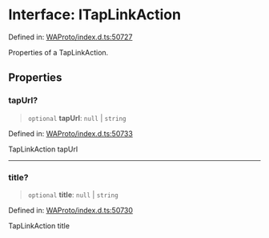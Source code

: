 # Interface: ITapLinkAction

Defined in: [WAProto/index.d.ts:50727](https://github.com/Fokusdotid/bail/blob/99acc683da8779d62a0509bb4108fdb35cb2b061/WAProto/index.d.ts#L50727)

Properties of a TapLinkAction.

## Properties

### tapUrl?

> `optional` **tapUrl**: `null` \| `string`

Defined in: [WAProto/index.d.ts:50733](https://github.com/Fokusdotid/bail/blob/99acc683da8779d62a0509bb4108fdb35cb2b061/WAProto/index.d.ts#L50733)

TapLinkAction tapUrl

***

### title?

> `optional` **title**: `null` \| `string`

Defined in: [WAProto/index.d.ts:50730](https://github.com/Fokusdotid/bail/blob/99acc683da8779d62a0509bb4108fdb35cb2b061/WAProto/index.d.ts#L50730)

TapLinkAction title
